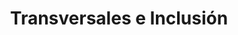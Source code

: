 ---
title: "Transversales e Inclusión"
description: Sitio con la información sebre las APIs, Servicios y Componentes del Dominio Transversales e Inclusión

---